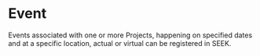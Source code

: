 # Event

Events associated with one or more Projects, happening on specified dates and at a specific location, actual or virtual can be registered in SEEK.